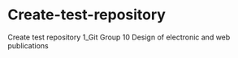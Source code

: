# Create-test-repository
Create test repository 1_Git
Group 10
Design of electronic and web publications
